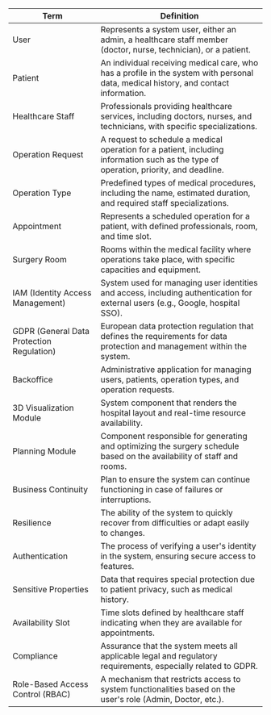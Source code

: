 | Term                           | Definition                                                                                                                                                    |
|--------------------------------|---------------------------------------------------------------------------------------------------------------------------------------------------------------|
| User                           | Represents a system user, either an admin, a healthcare staff member (doctor, nurse, technician), or a patient.                                               |
| Patient                        | An individual receiving medical care, who has a profile in the system with personal data, medical history, and contact information.                           |
| Healthcare Staff               | Professionals providing healthcare services, including doctors, nurses, and technicians, with specific specializations.                                       |
| Operation Request              | A request to schedule a medical operation for a patient, including information such as the type of operation, priority, and deadline.                         |
| Operation Type                 | Predefined types of medical procedures, including the name, estimated duration, and required staff specializations.                                           |
| Appointment                    | Represents a scheduled operation for a patient, with defined professionals, room, and time slot.                                                             |
| Surgery Room                   | Rooms within the medical facility where operations take place, with specific capacities and equipment.                                                       |
| IAM (Identity Access Management) | System used for managing user identities and access, including authentication for external users (e.g., Google, hospital SSO).                               |
| GDPR (General Data Protection Regulation) | European data protection regulation that defines the requirements for data protection and management within the system.                                    |
| Backoffice                     | Administrative application for managing users, patients, operation types, and operation requests.                                                            |
| 3D Visualization Module        | System component that renders the hospital layout and real-time resource availability.                                                                        |
| Planning Module                | Component responsible for generating and optimizing the surgery schedule based on the availability of staff and rooms.                                        |
| Business Continuity            | Plan to ensure the system can continue functioning in case of failures or interruptions.                                                                     |
| Resilience                     | The ability of the system to quickly recover from difficulties or adapt easily to changes.                                                                    |
| Authentication                 | The process of verifying a user's identity in the system, ensuring secure access to features.                                                                |
| Sensitive Properties           | Data that requires special protection due to patient privacy, such as medical history.                                                                        |
| Availability Slot              | Time slots defined by healthcare staff indicating when they are available for appointments.                                                                  |
| Compliance                     | Assurance that the system meets all applicable legal and regulatory requirements, especially related to GDPR.                                                |
| Role-Based Access Control (RBAC) | A mechanism that restricts access to system functionalities based on the user's role (Admin, Doctor, etc.).                                                   |